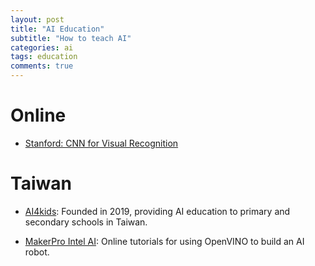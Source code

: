 ```yaml
---
layout: post
title: "AI Education"
subtitle: "How to teach AI"
categories: ai
tags: education
comments: true
---
```

# Online
* [Stanford: CNN for Visual Recognition](http://cs231n.stanford.edu/)

# Taiwan
* [AI4kids](https://edge.aif.tw/ai_education_for_next_generation/):
Founded in 2019, providing AI education to primary and secondary schools in Taiwan.

* [MakerPro Intel AI](https://makerpro.cc/learning/):
 Online tutorials for using OpenVINO to build an AI robot. 
